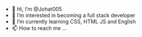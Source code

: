 - 👋 Hi, I’m @Johat005
- 👀 I’m interested in becoming a full stack developer
- 🌱 I’m currently learning CSS, HTML JS and English
- 📫 How to reach me ...
<!---
Johat005/Johat005 is a ✨ special ✨ repository because its `README.md` (this file) appears on your GitHub profile.
You can click the Preview link to take a look at your changes.
--->
